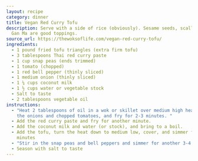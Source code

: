 ```yaml
---
layout: recipe
category: dinner
title: Vegan Red Curry Tofu
description: Serve with a side of rice (obviously). Sesame seeds, scallions, Lao
  Gan Ma are good toppings.
source_url: https://thewoksoflife.com/vegan-red-curry-tofu/
ingredients:
  - 1 pound fried tofu triangles (extra firm tofu)
  - 3 tablespoons Thai red curry paste
  - 1 cup snap peas (ends trimmed)
  - 1 tomato (chopped)
  - 1 red bell pepper (thinly sliced)
  - 1 medium onion (thinly sliced)
  - 1 ¼ cups coconut milk
  - 1 ½ cups water or vegetable stock
  - Salt to taste
  - 2 tablespoons vegetable oil
instructions:
  - "Heat 2 tablespoons of oil in a wok or skillet over medium high heat. Add
    the onions and chopped tomatoes, and fry for 2-3 minutes. "
  - Add the red curry paste and fry for another minute.
  - Add the coconut milk and water (or stock), and bring to a boil.
  - Add the tofu, turn the heat down to medium low, cover, and simmer for 10
    minutes
  - "Stir in the snap peas and bell peppers and simmer for another 3-4 minutes. "
  - Season with salt to taste
---
```

